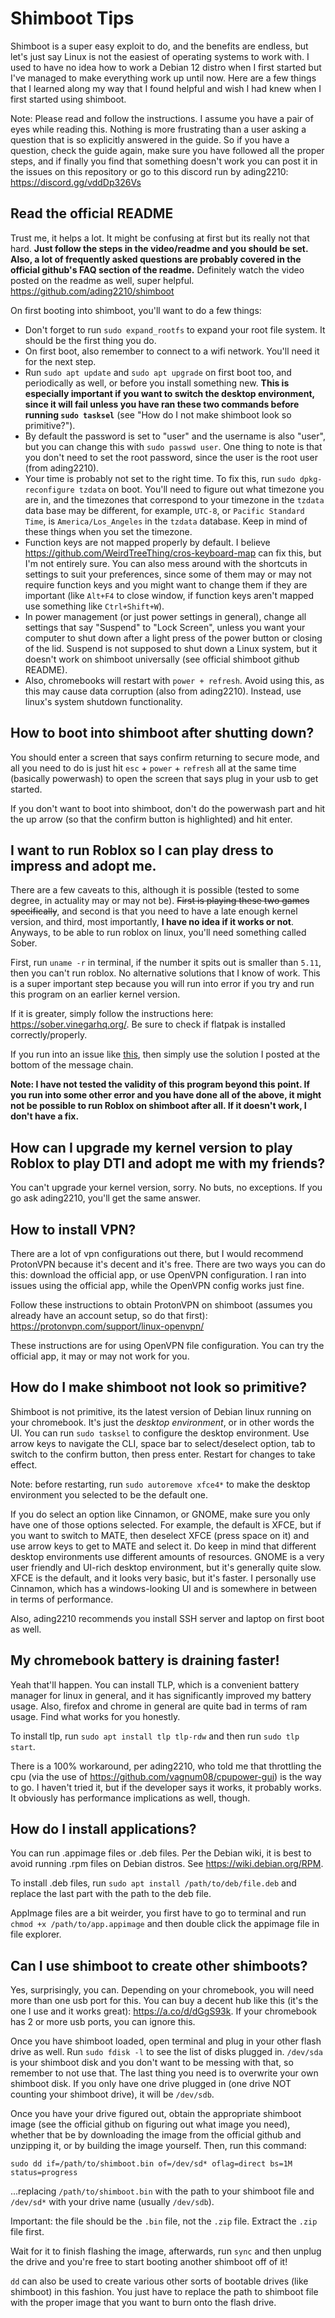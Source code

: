 # Shimboot Tips 
Shimboot is a super easy exploit to do, and the benefits are endless, but let's just say Linux is not the easiest of operating systems to work with. I used to have no idea how to work a Debian 12 distro when I first started but I've managed to make everything work up until now. Here are a few things that I learned along my way that I found helpful and wish I had knew when I first started using shimboot.

Note: Please read and follow the instructions. I assume you have a pair of eyes while reading this. Nothing is more frustrating than a user asking a question that is so explicitly answered in the guide. So if you have a question, check the guide again, make sure you have followed all the proper steps, and if finally you find that something doesn't work you can post it in the issues on this repository or go to this discord run by ading2210: https://discord.gg/vddDp326Vs

## Read the official README
Trust me, it helps a lot. It might be confusing at first but its really not that hard. **Just follow the steps in the video/readme and you should be set. Also, a lot of frequently asked questions are probably covered in the official github's FAQ section of the readme.** Definitely watch the video posted on the readme as well, super helpful.
https://github.com/ading2210/shimboot

On first booting into shimboot, you'll want to do a few things:
- Don't forget to run `sudo expand_rootfs` to expand your root file system. It should be the first thing you do.
- On first boot, also remember to connect to a wifi network. You'll need it for the next step.
- Run `sudo apt update` and `sudo apt upgrade` on first boot too, and periodically as well, or before you install something new. **This is especially important if you want to switch the desktop environment, since it will fail unless you have ran these two commands before running `sudo tasksel`** (see "How do I not make shimboot look so primitive?").
-  By default the password is set to "user" and the username is also "user", but you can change this with `sudo passwd user`. One thing to note is that you don't need to set the root password, since the user is the root user (from ading2210).
-  Your time is probably not set to the right time. To fix this, run `sudo dpkg-reconfigure tzdata` on boot. You'll need to figure out what timezone you are in, and the timezones that correspond to your timezone in the `tzdata` data base may be different, for example, `UTC-8`, or `Pacific Standard Time`, is `America/Los_Angeles` in the `tzdata` database. Keep in mind of these things when you set the timezone.
- Function keys are not mapped properly by default. I believe https://github.com/WeirdTreeThing/cros-keyboard-map can fix this, but I'm not entirely sure. You can also mess around with the shortcuts in settings to suit your preferences, since some of them may or may not require function keys and you might want to change them if they are important (like `Alt+F4` to close window, if function keys aren't mapped use something like `Ctrl+Shift+W`).
- In power management (or just power settings in general), change all settings that say "Suspend" to "Lock Screen", unless you want your computer to shut down after a light press of the power button or closing of the lid. Suspend is not supposed to shut down a Linux system, but it doesn't work on shimboot universally (see official shimboot github README).
- Also, chromebooks will restart with `power + refresh`. Avoid using this, as this may cause data corruption (also from ading2210). Instead, use linux's system shutdown functionality.

## How to boot into shimboot after shutting down?
You should enter a screen that says confirm returning to secure mode, and all you need to do is just hit `esc` + `power` + `refresh` all at the same time (basically powerwash) to open the screen that says plug in your usb to get started. 

If you don't want to boot into shimboot, don't do the powerwash part and hit the up arrow (so that the confirm button is highlighted) and hit enter.

## I want to run Roblox so I can play dress to impress and adopt me.
There are a few caveats to this, although it is possible (tested to some degree, in actuality may or may not be). ~~First is playing these two games specifically~~, and second is that you need to have a late enough kernel version, and third, most importantly, **I have no idea if it works or not**. Anyways, to be able to run roblox on linux, you'll need something called Sober. 

First, run `uname -r` in terminal, if the number it spits out is smaller than `5.11`, then you can't run roblox. No alternative solutions that I know of work. This is a super important step because you will run into error if you try and run this program on an earlier kernel version.

If it is greater, simply follow the instructions here: https://sober.vinegarhq.org/. Be sure to check if flatpak is installed correctly/properly.

If you run into an issue like [this](https://github.com/flatpak/flatpak/issues/5944), then simply use the solution I posted at the bottom of the message chain. 

**Note: I have not tested the validity of this program beyond this point. If you run into some other error and you have done all of the above, it might not be possible to run Roblox on shimboot after all. If it doesn't work, I don't have a fix.**

## How can I upgrade my kernel version to play Roblox to play DTI and adopt me with my friends?
You can't upgrade your kernel version, sorry. No buts, no exceptions. If you go ask ading2210, you'll get the same answer.

## How to install VPN?
There are a lot of vpn configurations out there, but I would recommend ProtonVPN because it's decent and it's free. There are two ways you can do this: download the official app, or use OpenVPN configuration. I ran into issues using the official app, while the OpenVPN config works just fine. 

Follow these instructions to obtain ProtonVPN on shimboot (assumes you already have an account setup, so do that first): https://protonvpn.com/support/linux-openvpn/

These instructions are for using OpenVPN file configuration. You can try the official app, it may or may not work for you.

## How do I make shimboot not look so primitive?
Shimboot is not primitive, its the latest version of Debian linux running on your chromebook. It's just the *desktop environment*, or in other words the UI. You can run `sudo tasksel` to configure the desktop environment. Use arrow keys to navigate the CLI, space bar to select/deselect option, tab to switch to the confirm button, then press enter. Restart for changes to take effect.

Note: before restarting, run `sudo autoremove xfce4*` to make the desktop environment you selected to be the default one.

If you do select an option like Cinnamon, or GNOME, make sure you only have one of those options selected. For example, the default is XFCE, but if you want to switch to MATE, then deselect XFCE (press space on it) and use arrow keys to get to MATE and select it. 
Do keep in mind that different desktop environments use different amounts of resources. GNOME is a very user friendly and UI-rich desktop environment, but it's generally quite slow. XFCE is the default, and it looks very basic, but it's faster. I personally use Cinnamon, which has a windows-looking UI and is somewhere in between in terms of performance.

Also, ading2210 recommends you install SSH server and laptop on first boot as well.

## My chromebook battery is draining faster!
Yeah that'll happen. You can install TLP, which is a convenient battery manager for linux in general, and it has significantly improved my battery usage. Also, firefox and chrome in general are quite bad in terms of ram usage. Find what works for you honestly.

To install tlp, run `sudo apt install tlp tlp-rdw` and then run `sudo tlp start`.

There is a 100% workaround, per ading2210, who told me that throttling the cpu (via the use of https://github.com/vagnum08/cpupower-gui) is the way to go. I haven't tried it, but if the developer says it works, it probably works. It obviously has performance implications as well, though.

## How do I install applications?
You can run .appimage files or .deb files. Per the Debian wiki, it is best to avoid running .rpm files on Debian distros. See https://wiki.debian.org/RPM. 

To install .deb files, run `sudo apt install /path/to/deb/file.deb` and replace the last part with the path to the deb file.

AppImage files are a bit weirder, you first have to go to terminal and run `chmod +x /path/to/app.appimage` and then double click the appimage file in file explorer.

## Can I use shimboot to create other shimboots?
Yes, surprisingly, you can. Depending on your chromebook, you will need more than one usb port for this. You can buy a decent hub like this (it's the one I use and it works great): https://a.co/d/dGgS93k. If your chromebook has 2 or more usb ports, you can ignore this.

Once you have shimboot loaded, open terminal and plug in your other flash drive as well. Run `sudo fdisk -l` to see the list of disks plugged in. `/dev/sda` is your shimboot disk and you don't want to be messing with that, so remember to not use that. The last thing you need is to overwrite your own shimboot disk. If you only have one drive plugged in (one drive NOT counting your shimboot drive), it will be `/dev/sdb`. 

Once you have your drive figured out, obtain the appropriate shimboot image (see the official github on figuring out what image you need), whether that be by downloading the image from the official github and unzipping it, or by building the image yourself. Then, run this command:

```
sudo dd if=/path/to/shimboot.bin of=/dev/sd* oflag=direct bs=1M status=progress
```

...replacing `/path/to/shimboot.bin` with the path to your shimboot file and `/dev/sd*` with your drive name (usually `/dev/sdb`).

Important: the file should be the `.bin` file, not the `.zip` file. Extract the `.zip` file first.

Wait for it to finish flashing the image, afterwards, run `sync` and then unplug the drive and you're free to start booting another shimboot off of it!

`dd` can also be used to create various other sorts of bootable drives (like shimboot) in this fashion. You just have to replace the path to shimboot file with the proper image that you want to burn onto the flash drive.
